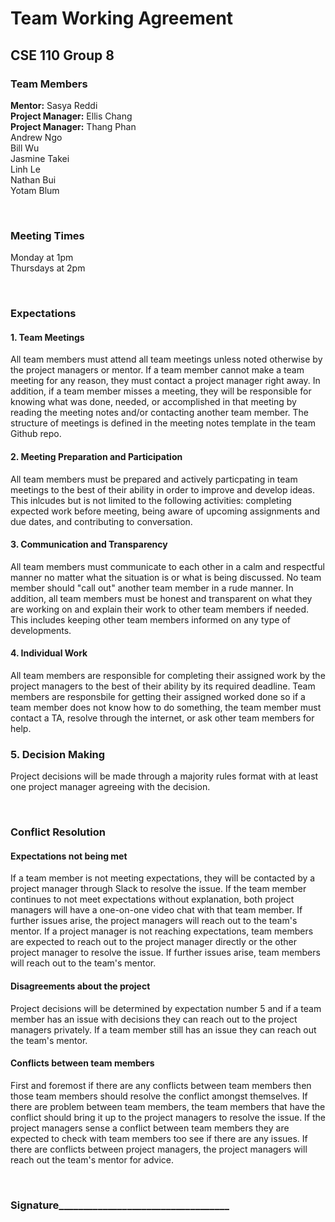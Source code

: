 # Team Working Agreement #
## CSE 110 Group 8 ##

### Team Members ###

__Mentor:__ Sasya Reddi <br />
__Project Manager:__ Ellis Chang <br />
__Project Manager:__ Thang Phan <br />
Andrew Ngo <br />
Bill Wu <br />
Jasmine Takei <br />
Linh Le <br />
Nathan Bui <br />
Yotam Blum <br />

<br />

### Meeting Times ###

Monday at 1pm <br />
Thursdays at 2pm <br />

<br />

### Expectations ###

#### 1. Team Meetings ####
All team members must attend all team meetings unless noted otherwise by the project managers or mentor. If a team member cannot make a team meeting for any reason, they must contact a project manager right away. In addition, if a team member misses a meeting, they will be responsible for knowing what was done, needed, or accomplished in that meeting by reading the meeting notes and/or contacting another team member. The structure of meetings is defined in the  meeting notes template in the team Github repo.

#### 2. Meeting Preparation and Participation ####
All team members must be prepared and actively particpating in team meetings to the best of their ability in order to improve and develop ideas. This inlcudes but is not limited to the following activities: completing expected work before meeting, being aware of upcoming assignments and due dates, and contributing to conversation.

#### 3. Communication and Transparency ####
All team members must communicate to each other in a calm and respectful manner no matter what the situation is or what is being discussed. No team member should "call out" another team member in a rude manner. In addition, all team members must be honest and transparent on what they are working on and explain their work to other team members if needed. This includes keeping other team members informed on any type of developments.

#### 4. Individual Work ####
All team members are responsible for completing their assigned work by the project managers to the best of their ability by its required deadline. Team members are responsbile for getting their assigned worked done so if a team member does not know how to do something, the team member must contact a TA, resolve through the internet, or ask other team members for help. 

### 5. Decision Making ###
Project decisions will be made through a majority rules format with at least one project manager agreeing with the decision. 

<br />

### Conflict Resolution ###

#### Expectations not being met ####
If a team member is not meeting expectations, they will be contacted by a project manager through Slack to resolve the issue. If the team member continues to not meet expectations without explanation, both project managers will have a one-on-one video chat with that team member. If further issues arise, the project managers will reach out to the team's mentor. If a project manager is not reaching expectations, team members are expected to reach out to the project manager directly or the other project manager to resolve the issue. If further issues arise, team members will reach out to the team's mentor.

#### Disagreements about the project ####
Project decisions will be determined by expectation number 5 and if a team member has an issue with decisions they can reach out to the project managers privately. If a team member still has an issue they can reach out the team's mentor.

#### Conflicts between team members ####
First and foremost if there are any conflicts between team members then those team members should resolve the conflict amongst themselves. If there are problem between team members, the team members that have the conflict should bring it up to the project managers to resolve the issue. If the project managers sense a conflict between team members they are expected to check with team members too see if there are any issues. If there are conflicts between project managers, the project managers will reach out the team's mentor for advice.

<br />

### Signature___________________________________ ###










